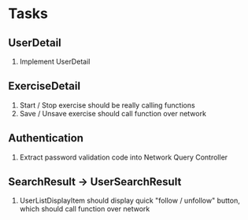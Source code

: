 #  Tasks

## UserDetail
1. Implement UserDetail


## ExerciseDetail
1. Start / Stop exercise should be really calling functions
2. Save / Unsave exercise should call function over network


## Authentication
1. Extract password validation code into Network Query Controller


## SearchResult -> UserSearchResult
1. UserListDisplayItem should display quick "follow / unfollow" button, which should call function over network

